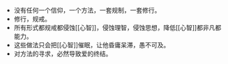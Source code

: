 - 没有任何一个信仰，一个方法，一套规制，一套修行。
- 修行，规戒。
- 所有形式都规戒都侵蚀[[心智]]，侵蚀理智，侵蚀思想，降低[[心智]]都非凡都能力。
- 这些做法只会把[[心智]]催眠，让他昏庸呆滞，愚不可及。
- 对方法的寻求，必然导致爱的终结。